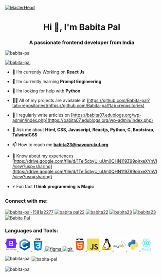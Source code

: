 [![MasterHead](https://firebasestorage.googleapis.com/v0/b/flexi-coding.appspot.com/o/dempgi7-520f8d5f-63d4-4453-8822-dbc149ae27f8.gif?alt=media&token=91c0c7b2-93c3-4029-b011-1a8703c5730d)](https://rishavchanda.io)


<h1 align="center">Hi 👋, I'm Babita Pal</h1>
<h3 align="center">A passionate frontend developer from India</h3>
<p align="left"> <img src="https://komarev.com/ghpvc/?username=babita-pal&label=Profile%20views&color=0e75b6&style=flat" alt="babita-pal" /> </p>

<p align="left"> <a href="https://github.com/ryo-ma/github-profile-trophy"><img src="https://github-profile-trophy.vercel.app/?username=babita-pal" alt="babita-pal" /></a> </p>

- 🔭 I’m currently Working on **React Js**

- 🌱 I’m currently learning **Prompt Engineering**

- 🤝 I’m looking for help with **Python**

- 👨‍💻 All of my projects are available at [https://github.com/Babita-pal?tab=repositories](https://github.com/Babita-pal?tab=repositories)

- 📝 I regularly write articles on [https://babita07.edublogs.org/wp-admin/index.php](https://babita07.edublogs.org/wp-admin/index.php)

- 💬 Ask me about **Html, CSS, Javascript, Reactjs, Python, C, Bootstrap, TalwindCSS**

- 📫 How to reach me **babita23@navgurukul.org**

- 📄 Know about my experiences [https://drive.google.com/file/d/1TeI5cbyU_uUm0QHN119Z99pirxeXYnVl/view?usp=sharing](https://drive.google.com/file/d/1TeI5cbyU_uUm0QHN119Z99pirxeXYnVl/view?usp=sharing)

- ⚡ Fun fact **I think programming is Magic**

<h3 align="left">Connect with me:</h3>
<p align="left">
<a href="https://linkedin.com/in/babita-pal-1581a2277" target="blank"><img align="center" src="https://raw.githubusercontent.com/rahuldkjain/github-profile-readme-generator/master/src/images/icons/Social/linked-in-alt.svg" alt="babita-pal-1581a2277" height="30" width="40" /></a>
<a href="https://stackoverflow.com/users/babita pal22" target="blank"><img align="center" src="https://raw.githubusercontent.com/rahuldkjain/github-profile-readme-generator/master/src/images/icons/Social/stack-overflow.svg" alt="babita pal22" height="30" width="40" /></a>
<a href="https://www.codechef.com/users/babita22" target="blank"><img align="center" src="https://cdn.jsdelivr.net/npm/simple-icons@3.1.0/icons/codechef.svg" alt="babita22" height="30" width="40" /></a>
<a href="https://www.hackerearth.com/babita23" target="blank"><img align="center" src="https://raw.githubusercontent.com/rahuldkjain/github-profile-readme-generator/master/src/images/icons/Social/hackerearth.svg" alt="babita23" height="30" width="40" /></a>
<a href="https://www.topcoder.com/members/babita23" target="blank"><img align="center" src="https://raw.githubusercontent.com/rahuldkjain/github-profile-readme-generator/master/src/images/icons/Social/topcoder.svg" alt="babita23" height="30" width="40" /></a>
<a href="https://discord.gg/Babita Pal" target="blank"><img align="center" src="https://raw.githubusercontent.com/rahuldkjain/github-profile-readme-generator/master/src/images/icons/Social/discord.svg" alt="Babita Pal" height="30" width="40" /></a>
</p>

<h3 align="left">Languages and Tools:</h3>
<p align="left"> <a href="https://getbootstrap.com" target="_blank" rel="noreferrer"> <img src="https://raw.githubusercontent.com/devicons/devicon/master/icons/bootstrap/bootstrap-plain-wordmark.svg" alt="bootstrap" width="40" height="40"/> </a> <a href="https://www.cprogramming.com/" target="_blank" rel="noreferrer"> <img src="https://raw.githubusercontent.com/devicons/devicon/master/icons/c/c-original.svg" alt="c" width="40" height="40"/> </a> <a href="https://www.w3schools.com/css/" target="_blank" rel="noreferrer"> <img src="https://raw.githubusercontent.com/devicons/devicon/master/icons/css3/css3-original-wordmark.svg" alt="css3" width="40" height="40"/> </a> <a href="https://www.figma.com/" target="_blank" rel="noreferrer"> <img src="https://www.vectorlogo.zone/logos/figma/figma-icon.svg" alt="figma" width="40" height="40"/> </a> <a href="https://git-scm.com/" target="_blank" rel="noreferrer"> <img src="https://www.vectorlogo.zone/logos/git-scm/git-scm-icon.svg" alt="git" width="40" height="40"/> </a> <a href="https://www.w3.org/html/" target="_blank" rel="noreferrer"> <img src="https://raw.githubusercontent.com/devicons/devicon/master/icons/html5/html5-original-wordmark.svg" alt="html5" width="40" height="40"/> </a> <a href="https://developer.mozilla.org/en-US/docs/Web/JavaScript" target="_blank" rel="noreferrer"> <img src="https://raw.githubusercontent.com/devicons/devicon/master/icons/javascript/javascript-original.svg" alt="javascript" width="40" height="40"/> </a> <a href="https://www.linux.org/" target="_blank" rel="noreferrer"> <img src="https://raw.githubusercontent.com/devicons/devicon/master/icons/linux/linux-original.svg" alt="linux" width="40" height="40"/> </a> <a href="https://www.mysql.com/" target="_blank" rel="noreferrer"> <img src="https://raw.githubusercontent.com/devicons/devicon/master/icons/mysql/mysql-original-wordmark.svg" alt="mysql" width="40" height="40"/> </a> <a href="https://www.python.org" target="_blank" rel="noreferrer"> <img src="https://raw.githubusercontent.com/devicons/devicon/master/icons/python/python-original.svg" alt="python" width="40" height="40"/> </a> <a href="https://reactjs.org/" target="_blank" rel="noreferrer"> <img src="https://raw.githubusercontent.com/devicons/devicon/master/icons/react/react-original-wordmark.svg" alt="react" width="40" height="40"/> </a> </p>

<p><img align="left" src="https://github-readme-stats.vercel.app/api/top-langs?username=babita-pal&show_icons=true&locale=en&layout=compact" alt="babita-pal" /></p>

<p>&nbsp;<img align="center" src="https://github-readme-stats.vercel.app/api?username=babita-pal&show_icons=true&locale=en" alt="babita-pal" /></p>

<p><img align="center" src="https://github-readme-streak-stats.herokuapp.com/?user=babita-pal&" alt="babita-pal" /></p>
